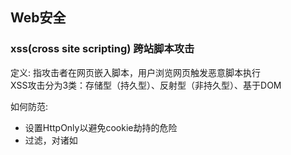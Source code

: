 ## Web安全
### xss(cross site scripting) 跨站脚本攻击
定义: 指攻击者在网页嵌入脚本，用户浏览网页触发恶意脚本执行  
XSS攻击分为3类：存储型（持久型）、反射型（非持久型）、基于DOM

如何防范:
- 设置HttpOnly以避免cookie劫持的危险
- 过滤，对诸如<script>、<img>、<a>等标签进行过滤
- 编码，像一些常见的符号，如<>在输入的时候要对其进行转换编码
- 限制，对于一些可以预期的输入可以通过限制长度强制截断来进行防御

### csrf(cross site request forgery) 跨站请求伪造
定义: 是一种劫持受信任用户向服务器发送非预期请求的攻击方式

如何防范:  
- 验证 HTTP Referer 字段
- 请求地址中添加 token 并验证
- HTTP 头中自定义属性并验证

### sql注入(SQL injection)
定义: 在未授权情况下，非法访问数据库信息  

如何防范:  
- 杜绝用户提交的参数入库并且执行
- 在代码层，不准出现sql语句
- 在web输入参数处，对所有的参数做sql转义
- 上线测试，需要使用sql自动注入工具进行所有的页面sql注入测试

## WebSocket
### 入门
```javascript
function socketConnect(url) {
    // 客户端与服务器进行连接
    let ws = new WebSocket(url); // 返回`WebSocket`对象，赋值给变量ws
    // 连接成功回调
    ws.onopen = e => {
        console.log('连接成功', e)
        ws.send('我发送消息给服务端'); // 客户端与服务器端通信
    }
    // 监听服务器端返回的信息
    ws.onmessage = e => {
        console.log('服务器端返回：', e.data)
        // do something
    }
    return ws; // 返回websocket对象
}
let wsValue = socketConnect('ws://121.40.165.18:8800'); // websocket对象
```

### 日常使用
```javascript
class WebSocketClass {
		/**
		 * @description: 初始化实例属性，保存参数
		 * @param {String} url ws的接口
		 * @param {Function} msgCallback 服务器信息的回调传数据给函数
		 * @param {String} name 可选值 用于区分ws，用于debugger
		 */
		constructor(url, msgCallback, name = 'default') {
			this.url = url;
			this.msgCallback = msgCallback;
			this.name = name;
			this.ws = null;  // websocket对象
			this.status = null; // websocket是否关闭
		}

		/**
		 * @description: 初始化 连接websocket或重连webSocket时调用
		 * @param {*} 可选值 要传的数据
		 */
		connect(data) {
			// 新建 WebSocket 实例
			this.ws = new WebSocket(this.url);
			this.ws.onopen = e => {
				// 连接ws成功回调
				this.status = 'open';
				console.log(`${this.name}连接成功`, e)
				// this.heartCheck();
				if (data !== undefined) {
					// 有要传的数据,就发给后端
					return this.ws.send(data);
				}
			}
			// 监听服务器端返回的信息
			this.ws.onmessage = e => {
				// 把数据传给回调函数，并执行回调
				// if (e.data === 'pong') {
				//     this.pingPong = 'pong'; // 服务器端返回pong,修改pingPong的状态
				// }
				return this.msgCallback(e.data);
			}
			// ws关闭回调
			this.ws.onclose = e => {
				this.closeHandle(e); // 判断是否关闭
			}
			// ws出错回调
			this.onerror = e => {
				this.closeHandle(e); // 判断是否关闭
			}
		}

		// heartCheck() {
		//     // 心跳机制的时间可以自己与后端约定
		//     this.pingPong = 'ping'; // ws的心跳机制状态值
		//     this.pingInterval = setInterval(() => {
		//         if (this.ws.readyState === 1) {
		//             // 检查ws为链接状态 才可发送
		//             this.ws.send('ping'); // 客户端发送ping
		//         }
		//     }, 10000)
		//     this.pongInterval = setInterval(() => {
		//         this.pingPong = false;
		//         if (this.pingPong === 'ping') {
		//             this.closeHandle('pingPong没有改变为pong'); // 没有返回pong 重启webSocket
		//         }
		//         // 重置为ping 若下一次 ping 发送失败 或者pong返回失败(pingPong不会改成pong)，将重启
		//         console.log('返回pong')
		//         this.pingPong = 'ping'
		//     }, 20000)
		// }
		// 发送信息给服务器
		sendHandle(data) {
			console.log(`${this.name}发送消息给服务器:`, data)
			return this.ws.send(data);
		}

		closeHandle(e = 'err') {
			// 因为webSocket并不稳定，规定只能手动关闭(调closeMyself方法)，否则就重连
			if (this.status !== 'close') {
				console.log(`${this.name}断开，重连websocket`, e)
				// if (this.pingInterval !== undefined && this.pongInterval !== undefined) {
				//     // 清除定时器
				//     clearInterval(this.pingInterval);
				//     clearInterval(this.pongInterval);
				// }
				this.connect(); // 重连
			} else {
				console.log(`${this.name}websocket手动关闭`)
			}
		}

		// 手动关闭WebSocket
		closeMyself() {
			console.log(`关闭${this.name}`)
			this.status = 'close';
			return this.ws.close();
		}
	}

	function someFn(data) {
		console.log('接收服务器消息的回调：', data);
	}

	// const wsValue = new WebSocketClass('ws://121.40.165.18:8800', someFn, 'wsName'); // 这个链接一天只能发送消息50次
	const wsValue = new WebSocketClass('wss://echo.websocket.org', someFn, 'wsName'); // 阮一峰老师教程链接
	wsValue.connect('立即与服务器通信'); // 连接服务器
	// setTimeout(() => {
	//     wsValue.sendHandle('传消息给服务器')
	// }, 1000);
	// setTimeout(() => {
	//     wsValue.closeMyself(); // 关闭ws
	// }, 10000)
```

WebSocket并不稳定，在使用一段时间后，可能会断开连接，貌似至今没有一个为何会断开连接的公论，所以我们需要让WebSocket保持连接状态，这里推荐两种方法。  
WebSocket设置变量，判断是否手动关闭连接：  
class类中就是用的这种方式:设置一个变量，在webSocket关闭/报错的回调中，判断是不是手动关闭的，如果不是的话，就重新连接，这样做的优缺点如下：
- 优点：请求较少(相对于心跳连接)，易设置。  
- 缺点：可能会导致丢失数据,在断开重连的这段时间中，恰好双方正在通信。

WebSocket心跳机制：  
因为第一种方案的缺点，并且可能会有其他一些未知情况导致断开连接而没有触发Error或Close事件。这样就导致实际连接已经断开了，而客户端和服务端却不知道，还在傻傻的等着消息来。

然后聪明的程序猿们想出了一种叫做心跳机制的解决方法：  
客户端就像心跳一样每隔固定的时间发送一次ping，来告诉服务器，我还活着，而服务器也会返回pong，来告诉客户端，服务器还活着。  
具体的实现方法，在上面class的注释中，将其打开，即可看到效果。

## TCP传输的三次握手四次挥手策略
`SYN`同步标志、`ACK`确认标志、`FIN`结束标志

### 三次握手建立连接
为了准确无误地把数据送达目标处，`TCP`协议采用了三次握手策略。  
用`TCP`协议把数据包送出去后，`TCP`不会对传送后的情况置之不理，它一定会向对方确认是否成功送达。握手过程中使用了`TCP`的标志：`SYN`和`ACK`。  
发送端首先发送一个带`SYN`标志的数据包给对方。接收端收到后，回传一个带有`SYN/ACK`标志的数据包以示传达确认信息。  
最后，发送端再回传一个带`ACK`标志的数据包，代表“握手”结束。  
若在握手过程中某个阶段莫名中断，`TCP`协议会再次以相同的顺序发送相同的数据包。

### 四次挥手断开连接
- 第一次挥手：主动关闭方发送一个`FIN`，用来关闭主动方到被动关闭方的数据传送，也就是主动关闭方告诉被动关闭方：我已经不会再给你发数据了(当然，在`FIN`包之前发送出去的数据，如果没有收到对应的`ACK`确认报文，主动关闭方依然会重发这些数据)，但是，此时主动关闭方还可以接受数据。
- 第二次挥手：被动关闭方收到`FIN`包后，发送一个`ACK`给对方，确认序号为收到序号+1（与`SYN`相同，一个`FIN`占用一个序号）。
- 第三次挥手：被动关闭方发送一个`FIN`，用来关闭被动关闭方到主动关闭方的数据传送，也就是告诉主动关闭方，我的数据也发送完了，不会再给你发数据了。
- 第四次挥手：主动关闭方收到`FIN`后，发送一个`ACK`给被动关闭方，确认序号为收到序号+1，至此，完成四次挥手。

## HTTP头信息控制缓存
强制缓存：200 from cache  
Expires：描述的是一个绝对时间，因为服务器时间和客户端时间可能存在差异，所以使用较少  
Cache-control：描述的是一个相对时间，在进行缓存命中的时候，都是利用客户端时间进行判断，管理更有效，安全一些 Cache-Control: max-age=3600  
协商缓存：304 not modified  
Last-Modified/If-Modified-Since：标示这个响应资源的最后修改时间。Last-Modified是服务器相应给客户端的，If-Modified-Sinces是客户端发给服务器，服务器判断这个缓存时间是否是最新的，是的话拿缓存。  
Etag/If-None-Match：Etag和Last-Modified类似，他是发送一个字符串来标识版本。

### 总结
- 浏览器端缓存分为200 from cache和304 not modified
- HTTP协议中Cache-Control 和 Expires可以用来设置新鲜度的限值，前者是HTTP1.1中新增的响应头，后者是HTTP1.0中的响应头。
- Cache-Control设置max-age（单位为s），而Expires指定的是具体的过期日期而不是秒数
- Cache-Control和Expires同时使用的话，Cache-Control会覆盖Expires
- 客户端不用关心ETag值如何产生，只要服务在资源状态发生变更的情况下将ETag值发送给它就行
- ETag常与If-None-Match或者If-Match一起，由客户端通过HTTP头信息(包括ETag值)发送给服务端处理。
- Last-Modified常与If-Modified-Since一起由客户端将Last-Modified值包括在HTTP头信息中发给服务端进行处理。
- 有些文档资源周期性的被重写，但实际内容没有改变。此时文件元数据中会显示文件最近的修改日期与If-Modified-Since不相同，导致不必要的响应。

## Etag
聪明的服务器开发者会把ETags和GET请求的“If-None-Match”头一起使用，这样可利用客户端（例如浏览器）的缓存。  
因为服务器首先产生ETag，服务器可在稍后使用它来判断页面是否已经被修改。  
本质上，客户端通过将该记号传回服务器要求服务器验证其（客户端）缓存。  
其过程如下：  
客户端请求一个页面（A）。  
服务器返回页面A，并在给A加上一个ETag。  
客户端展现该页面，并将页面连同ETag一起缓存。  
客户再次请求页面A，并将上次请求时服务器返回的ETag一起传递给服务器。  
服务器检查该ETag，并判断出该页面自上次客户端请求之后还未被修改，直接返回响应304（未修改——Not Modified）和一个空的响应体。  

## CDN的基本原理
广泛采用各种缓存服务器，将这些缓存服务器分布到用户访问相对集中的地区或网络中，在用户访问网站时，利用全局负载技术将用户的访问指向距离最近的工作正常的缓存服务器上，由缓存服务器直接响应用户请求。


